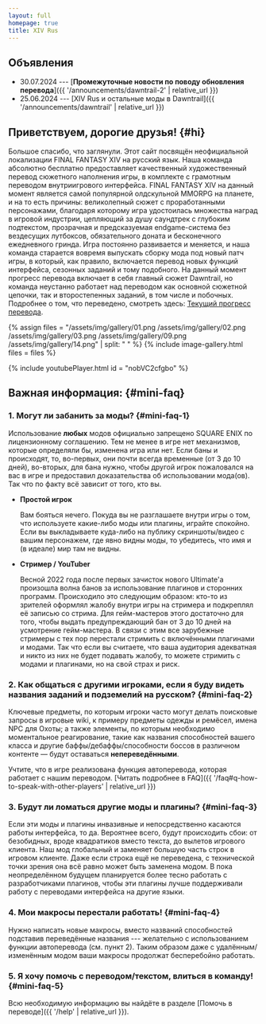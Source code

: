 ```yaml
---
layout: full
homepage: true
title: XIV Rus
---
```


## Объявления

* 30.07.2024 --- [**Промежуточные новости по поводу обновления перевода**]({{ '/announcements/dawntrail-2' | relative_url }})
* 25.06.2024 --- [XIV Rus и остальные моды в Dawntrail]({{ '/announcements/dawntrail' | relative_url }})

## Приветствуем, дорогие друзья! {#hi}

Большое спасибо, что заглянули.
Этот сайт посвящён неофициальной локализации FINAL FANTASY XIV на русский язык. Наша команда абсолютно бесплатно предоставляет качественный художественный перевод сюжетного наполнения игры, в комплекте с грамотным переводом внутриигрового интерфейса. 
FINAL FANTASY XIV на данный момент является самой популярной олдскульной MMORPG на планете, и на то есть причины: великолепный сюжет с проработанными персонажами, благодаря которому игра удостоилась множества наград в игровой индустрии, цепляющий за душу саундтрек с глубоким подтекстом, прозрачная и предсказуемая endgame-система без вездесущих лутбоксов, обязательного доната и бесконечного ежедневного гринда. Игра постоянно развивается и меняется, и наша команда старается вовремя выпускать сборку мода под новый патч игры, в который, как правило, включается перевод новых функций интерфейса, сезонных заданий и тому подобного. На данный момент прогресс перевода включает в себя главный сюжет Dawntrail, но команда неустанно работает над переводом как основной сюжетной цепочки, так и второстепенных заданий, в том числе и побочных. Подробнее о том, что переведено, смотреть здесь: [Текущий прогресс перевода](/download#current-progress).

{% assign files = "/assets/img/gallery/01.png /assets/img/gallery/02.png /assets/img/gallery/03.png /assets/img/gallery/09.png /assets/img/gallery/14.png" | split: " " %}
{% include image-gallery.html files = files %}

{% include youtubePlayer.html id = "nobVC2cfgbo" %}

## Важная информация: {#mini-faq}

### 1. Могут ли забанить за моды? {#mini-faq-1}

Использование **любых** модов официально запрещено SQUARE ENIX по лицензионному соглашению. Тем не менее в игре нет механизмов, которые определяли бы, изменена игра или нет. Если баны и происходят, то, во-первых, они почти всегда временные (от 3 до 10 дней), во-вторых, для бана нужно, чтобы другой игрок пожаловался на вас в игре и предоставил доказательства об использовании мода(ов). Так что по факту всё зависит от того, кто вы.

* **Простой игрок**

  Вам бояться нечего. Покуда вы не разглашаете внутри игры о том, что используете какие-либо моды или плагины, играйте спокойно. Если вы выкладываете куда-либо на публику скриншоты/видео с вашим персонажем, где явно видны моды, то убедитесь, что имя и (в идеале) мир там не видны.

* **Стример / YouTuber**
  
  Весной 2022 года после первых зачисток нового Ultimate'а произошла волна банов за использование плагинов и сторонних программ. Происходило это следующим образом: кто-то из зрителей оформлял жалобу внутри игры на стримера и подкреплял её записью со стрима. Для гейм-мастеров этого достаточно для того, чтобы выдать предупреждающий бан от 3 до 10 дней на усмотрение гейм-мастера. В связи с этим все зарубежные стримеры с тех пор перестали стримить с включёнными плагинами и модами. Так что если вы считаете, что ваша аудитория адекватная и никто из них не будет подавать жалобу, то можете стримить с модами и плагинами, но на свой страх и риск.

### 2. Как общаться с другими игроками, если я буду видеть названия заданий и подземелий на русском? {#mini-faq-2}

Ключевые предметы, по которым игроки часто могут делать поисковые запросы в игровые wiki, к примеру предметы одежды и ремёсел, имена NPC для Охоты; а также элементы, по которым необходимо моментальное реагирование, такие как названия способностей вашего класса и другие баффы/дебаффы/способности боссов в различном контенте — будут оставаться **непереведёнными**.

Учтите, что в игре реализована функция автоперевода, которая работает с нашим переводом. [Читать подробнее в FAQ]({{ '/faq#q-how-to-speak-with-other-players' | relative_url }})

### 3. Будут ли ломаться другие моды и плагины? {#mini-faq-3}

Если эти моды и плагины инвазивные и непосредственно касаются работы интерфейса, то да. Вероятнее всего, будут происходить сбои: от безобидных, вроде квадратиков вместо текста, до вылетов игрового клиента. Наш мод глобальный и заменяет большую часть строк в игровом клиенте. Даже если строка ещё не переведена, с технической точки зрения она всё равно может быть заменена модом. В пока неопределённом будущем планируется более тесно работать с разработчиками плагинов, чтобы эти плагины лучше поддерживали работу с переводами интерфейса на другие языки.

### 4. Мои макросы перестали работать! {#mini-faq-4}

Нужно написать новые макросы, вместо названий способностей подставив переведённые названия --- желательно с использованием функции автоперевода (см. пункт 2). Таким образом даже с удалённым/изменённым модом ваши макросы продолжат бесперебойно работать.

### 5. Я хочу помочь с переводом/текстом, влиться в команду! {#mini-faq-5}

Всю необходимую информацию вы найдёте в разделе [Помочь в переводе]({{ '/help' | relative_url }}).